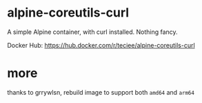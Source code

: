 # alpine-coreutils-curl

A simple Alpine container, with curl installed. Nothing fancy.

Docker Hub: https://hub.docker.com/r/teciee/alpine-coreutils-curl

# more

thanks to grrywlsn, rebuild image to support both `amd64` and `arm64`
